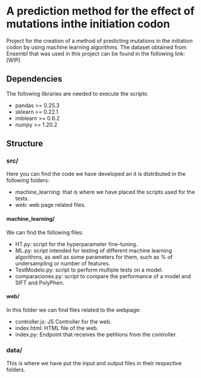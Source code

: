 # A prediction method for the effect of mutations inthe initiation codon
Project for the creation of a method of predicting mutations in the initiation codon by using machine learning algorithms.
The dataset obtained from Ensembl that was used in this project can be found in the following link: [WIP]

## Dependencies
The following libraries are needed to execute the scripts:
- pandas >= 0.25.3
- sklearn >= 0.22.1
- imblearn >= 0.6.2
- numpy >= 1.20.2

## Structure
### src/
Here you can find the code we have developed an it is distributed in the following folders:
- machine_learning: that is where we have placed the scripts used for the tests.
- web: web page related files.

#### machine_learning/
We can find the following files:
- HT.py: script for the hyperparameter fine-tuning.
- ML.py: script intended for testing of different machine learning algorithms, as well as some parameters for them, such as % of undersampling or number of features.
- TestModelo.py: script to perform multiple tests on a model.
- comparaciones.py: script to compare the performance of a model and SIFT and PolyPhen.

#### web/
In this folder we can find files related to the webpage:
- controller.js: JS Controller for the web.
- index.html: HTML file of the web.
- index.py: Endpoint that receives the petitions from the controller.

### data/
This is where we have put the input and output files in their respective folders. 

